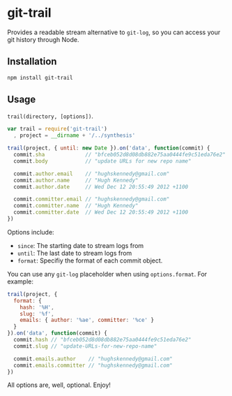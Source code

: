 # git-trail #

Provides a readable stream alternative to `git-log`, so you can access your git
history through Node.

## Installation ##

``` bash
npm install git-trail
```

## Usage ##

`trail(directory, [options])`.

``` javascript
var trail = require('git-trail')
  , project = __dirname + '/../synthesis'

trail(project, { until: new Date }).on('data', function(commit) {
  commit.sha             // "bfceb052d8d08db882e75aa0444fe9c51eda76e2"
  commit.body            // "update URLs for new repo name"

  commit.author.email    // "hughskennedy@gmail.com"
  commit.author.name     // "Hugh Kennedy"
  commit.author.date     // Wed Dec 12 20:55:49 2012 +1100

  commit.committer.email // "hughskennedy@gmail.com"
  commit.committer.name  // "Hugh Kennedy"
  commit.committer.date  // Wed Dec 12 20:55:49 2012 +1100
})
```

Options include:

* `since`: The starting date to stream logs from
* `until`: The last date to stream logs from
* `format`: Specifiy the format of each commit object.

You can use any `git-log` placeholder when using `options.format`.
For example:

``` javascript
trail(project, {
  format: {
    hash: '%H',
    slug: '%f',
    emails: { author: '%ae', committer: '%ce' }
  }
}).on('data', function(commit) {
  commit.hash // "bfceb052d8d08db882e75aa0444fe9c51eda76e2"
  commit.slug // "update-URLs-for-new-repo-name"

  commit.emails.author    // "hughskennedy@gmail.com"
  commit.emails.committer // "hughskennedy@gmail.com"
})
```

All options are, well, optional. Enjoy!
